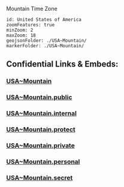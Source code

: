 Mountain Time Zone

```leaflet
id: United States of America
zoomFeatures: true 
minZoom: 2 
maxZoom: 18
geojsonFolder: ./USA~Mountain/
markerFolder: ./USA~Mountain/
```


## Confidential Links & Embeds: 

### [USA~Mountain](/_Standards/Earth/Continent/America~North/USA/USA~Mountain.md) 

### [USA~Mountain.public](/_public/Earth/Continent/America~North/USA/USA~Mountain.public.md) 

### [USA~Mountain.internal](/_internal/Earth/Continent/America~North/USA/USA~Mountain.internal.md) 

### [USA~Mountain.protect](/_protect/Earth/Continent/America~North/USA/USA~Mountain.protect.md) 

### [USA~Mountain.private](/_private/Earth/Continent/America~North/USA/USA~Mountain.private.md) 

### [USA~Mountain.personal](/_personal/Earth/Continent/America~North/USA/USA~Mountain.personal.md) 

### [USA~Mountain.secret](/_secret/Earth/Continent/America~North/USA/USA~Mountain.secret.md)

